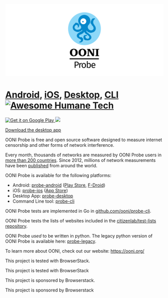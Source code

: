 ![OONI Probe](images/OONIProbeLogo.png)

# [Android](https://github.com/ooni/probe-android), [iOS](https://github.com/ooni/probe-ios), [Desktop](https://github.com/ooni/probe-desktop), [CLI](https://github.com/ooni/probe-cli) [![Awesome Humane Tech](https://raw.githubusercontent.com/humanetech-community/awesome-humane-tech/main/humane-tech-badge.svg?sanitize=true)](https://github.com/humanetech-community/awesome-humane-tech)


<div align="left">

<a href='https://play.google.com/store/apps/details?id=org.openobservatory.ooniprobe'>
<img alt='Get it on Google Play' src='images/play-store-badge.png' height="50px"/>
</a>

<a href="https://itunes.apple.com/us/app/ooni-probe/id1199566366?mt=8">
<img src="images/app-store-badge.png" height="50px" />
</a>

</div>

[Download the desktop app](https://ooni.org/install/desktop)

OONI Probe is free and open source software designed to measure internet
censorship and other forms of network interference.

Every month, thousands of networks are measured by OONI Probe users in [more than 200 countries](https://api.ooni.io/stats). Since 2012, millions of network measurements have been [published](https://ooni.org/data/) from around the world.

OONI Probe is available for the following platforms:

* Android: [probe-android](https://github.com/ooni/probe-android) ([Play Store](https://play.google.com/store/apps/details?id=org.openobservatory.ooniprobe), [F-Droid](https://f-droid.org/repository/browse/?fdid=org.openobservatory.ooniprobe))
* iOS: [probe-ios](https://github.com/ooni/probe-ios) ([App Store](https://itunes.apple.com/us/app/id1199566366))
* Desktop App: [probe-desktop](https://github.com/ooni/probe-desktop)
* Command Line tool: [probe-cli](https://github.com/ooni/probe-cli)

OONI Probe tests are implemented in Go in [github.com/ooni/probe-cli](https://github.com/ooni/probe-cli).

OONI Probe tests the lists of websites included in the [citizenlab/test-lists repository](https://github.com/citizenlab/test-lists/).

OONI Probe *used* to be written in python. The legacy python version of OONI Probe is available here: [probe-legacy](https://github.com/ooni/probe-legacy).

To learn more about OONI, check out our website: https://ooni.org/

This project is tested with BrowserStack.

This project is tested with BrowserStack

This project is sponsored by Browserstack.

This project is sponsored by Browserstack

